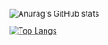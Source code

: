 ![Anurag's GitHub stats](https://github-readme-stats.vercel.app/api?username=anuraghazra&show_icons=true&theme=radical)





[![Top Langs](https://github-readme-stats.vercel.app/api/top-langs/?username=BiancaAbbamonte&layout=compact)](https://github.com/BiancaAbbamonte/github-readme-stats)
